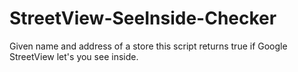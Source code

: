 # StreetView-SeeInside-Checker
Given name and address of a store this script returns true if Google StreetView let's you see inside.
